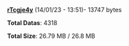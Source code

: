 [**rTcgje4y**](/data/rTcgje4y.txt) (14/01/23 - 13:51)- 13747 bytes

**Total Datas**: 4318

**Total Size**: 26.79 MB / 26.8 MB
